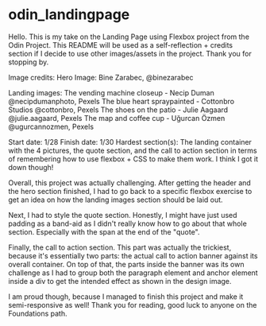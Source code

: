 # odin_landingpage
Hello. This is my take on the Landing Page using Flexbox project from the Odin Project. This README
will be used as a self-reflection + credits section if I decide to use other images/assets in the project.
Thank you for stopping by.

<!-- Image credits -->

Image credits:
Hero Image:
Bine Zarabec, @binezarabec

Landing images:
The vending machine closeup - Necip Duman @necipdumanphoto, Pexels
The blue heart spraypainted - Cottonbro Studios @cottonbro, Pexels
The shoes on the patio - Julie Aagaard @julie.aagaard, Pexels
The map and coffee cup - Uğurcan Özmen @ugurcannozmen, Pexels

<!-- Self reflection -->

Start date: 1/28
Finish date: 1/30
Hardest section(s): The landing container with the 4 pictures, the quote section, and the call to action section in terms of remembering how to use flexbox + CSS to make them work. I think I got it down though!

Overall, this project was actually challenging. After getting the header and the hero section finished, I had to go back to a specific flexbox exercise to get an idea on how the landing images section should be laid out.

Next, I had to style the quote section. Honestly, I might have just used padding as a band-aid as I didn't really know how to go about that whole section. Especially with the span at the end of the "quote".

Finally, the call to action section. This part was actually the trickiest, because it's essentially two parts: the actual call to action banner against its overall container. On top of that, the parts inside the banner was its own challenge as I had to group both the paragraph element and anchor element inside a div to get the intended effect as shown in the design image.

I am proud though, because I managed to finish this project and make it semi-responsive as well! Thank you for reading, good luck to anyone on the Foundations path.